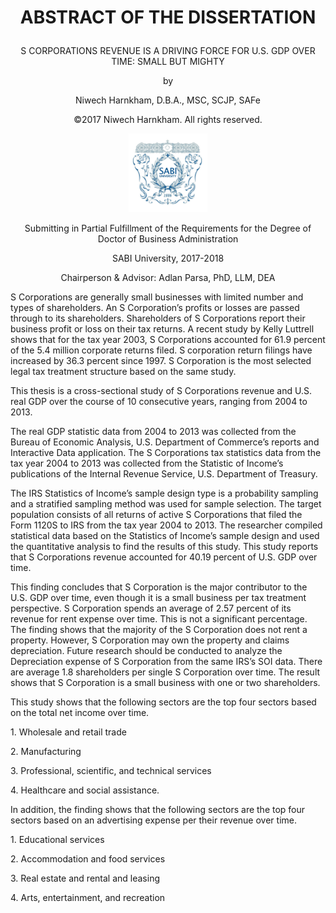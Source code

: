 # <p align="center">ABSTRACT OF THE DISSERTATION</p>

<p align="center">S CORPORATIONS REVENUE IS A DRIVING FORCE FOR U.S. GDP OVER TIME: SMALL BUT MIGHTY</p>
<p align="center">
  by
</p>
 

<p align="center">Niwech Harnkham, D.B.A., MSC, SCJP, SAFe</p>

<p align="center">©2017 Niwech Harnkham. All rights reserved.</p>

<p align="center"><img src="../images/SABI_New_Logo.JPG" width="25%"></p>

<p align="center">Submitting in Partial Fulfillment of the Requirements for the Degree of 
Doctor of Business Administration</p>
<p align="center">SABI University, 2017-2018</p>

<p align="center">Chairperson & Advisor: Adlan Parsa, PhD, LLM, DEA<p>

S Corporations are generally small businesses with limited number and types of shareholders. An S Corporation’s profits or losses are passed through to its shareholders. Shareholders of S Corporations report their business profit or loss on their tax returns. A recent study by Kelly Luttrell shows that for the tax year 2003, S Corporations accounted for 61.9 percent of the 5.4 million corporate returns filed. S corporation return filings have increased by 36.3 percent since 1997. S Corporation is the most selected legal tax treatment structure based on the same study.
<p>
This thesis is a cross-sectional study of S Corporations revenue and U.S. real GDP over the course of 10 consecutive years, ranging from 2004 to 2013. 
<p>
The real GDP statistic data from 2004 to 2013 was collected from the Bureau of Economic Analysis, U.S. Department of Commerce’s reports and Interactive Data application. The S Corporations tax statistics data from the tax year 2004 to 2013 was collected from the Statistic of Income’s publications of the Internal Revenue Service, U.S. Department of Treasury.
<p>
The IRS Statistics of Income’s sample design type is a probability sampling and a stratified sampling method was used for sample selection. The target population consists of all returns of active S Corporations that filed the Form 1120S to IRS from the tax year 2004 to 2013.
The researcher compiled statistical data based on the Statistics of Income’s sample design and used the quantitative analysis to find the results of this study.
This study reports that S Corporations revenue accounted for 40.19 percent of U.S. GDP over time.  
<p>
This finding concludes that S Corporation is the major contributor to the U.S. GDP over time, even though it is a small business per tax treatment perspective.
S Corporation spends an average of 2.57 percent of its revenue for rent expense over time. This is not a significant percentage. The finding shows that the majority of the S Corporation does not rent a property. However, S Corporation may own the property and claims depreciation. Future research should be conducted to analyze the Depreciation expense of S Corporation from the same IRS’s SOI data.
There are average 1.8 shareholders per single S Corporation over time. The result shows that S Corporation is a small business with one or two shareholders.
<p>
This study shows that the following sectors are the top four sectors based on the total net income over time.   
<p>1. Wholesale and retail trade </p>
<p>2. Manufacturing </p>
<p>3. Professional, scientific, and technical services </p>
<p>4. Healthcare and social assistance.</p>
<p>
In addition, the finding shows that the following sectors are the top four sectors based on an advertising expense per their revenue over time.  
<p>1. Educational services</p>  
<p>2. Accommodation and food services</p>
<p>3. Real estate and rental and leasing</p> 
<p>4. Arts, entertainment, and recreation</p> 
